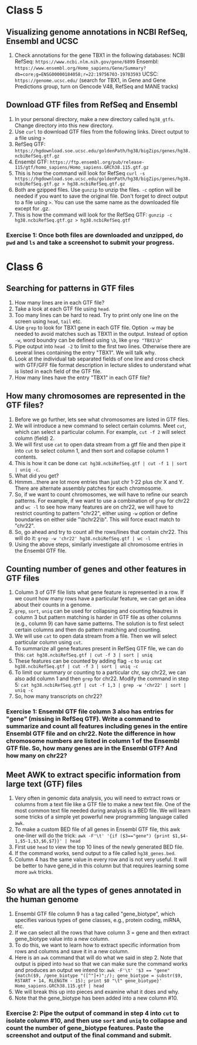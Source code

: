 # Class 5
## Visualizing genome annotations in NCBI RefSeq, Ensembl and UCSC
1. Check annotations for the gene TBX1 in the following databases:
  NCBI RefSeq: `https://www.ncbi.nlm.nih.gov/gene/6899`
  Ensembl: `https://www.ensembl.org/Homo_sapiens/Gene/Summary?db=core;g=ENSG00000184058;r=22:19756703-19783593`
  UCSC: `https://genome.ucsc.edu/` (search for TBX1, in Gene and Gene Predictions group, turn on Gencode V48, RefSeq and MANE tracks)

## Download GTF files from RefSeq and Ensembl
1. In your personal directory, make a new directory called `hg38_gtfs`. Change directory into this new directory.
2. Use `curl` to download GTF files from the following links. Direct output to a file using `>`
3. RefSeq GTF: `https://hgdownload.soe.ucsc.edu/goldenPath/hg38/bigZips/genes/hg38.ncbiRefSeq.gtf.gz`
4. Ensembl GTF: `https://ftp.ensembl.org/pub/release-115/gtf/homo_sapiens/Homo_sapiens.GRCh38.115.gtf.gz`
5. This is how the command will look for RefSeq `curl -s https://hgdownload.soe.ucsc.edu/goldenPath/hg38/bigZips/genes/hg38.ncbiRefSeq.gtf.gz > hg38.ncbiRefSeq.gtf.gz`
6. Both are gzipped files. Use `gunzip` to unzip the files. `-c` option will be needed if you want to save the original file. Don't forget to direct output to a file using `>`. You can use the same name as the downloaded file except for .gz.
7. This is how the command will look for the RefSeq GTF: `gunzip -c hg38.ncbiRefSeq.gtf.gz > hg38.ncbiRefSeq.gtf`

### Exercise 1: Once both files are downloaded and unzipped, do `pwd` and `ls` and take a screenshot to submit your progress.

# Class 6
## Searching for patterns in GTF files
1. How many lines are in each GTF file?
2. Take a look at each GTF file using `head`.
3. Too many lines can be hard to read. Try to print only one line on the screen using `head`, `tail` etc.
4. Use `grep` to look for TBX1 gene in each GTF file. Option `-w` may be needed to avoid matches such as TBX11 in the output. Instead of option `-w`, word boundry can be defined using `\b`, like `grep "TBX1\b"`
5. Pipe output into `head -2` to limit to the first two lines. Otherwise there are several lines containing the entry "TBX1". We will talk why.
6. Look at the individual tab separated fields of one line and cross check with GTF/GFF file format description in lecture slides to understand what is listed in each field of the GTF file.
7. How many lines have the entry "TBX1" in each GTF file?

## How many chromosomes are represented in the GTF files?
1. Before we go further, lets see what chromosomes are listed in GTF files.
2. We will introduce a new command to select certain columns. Meet `cut`, which can select a particular column. For example, `cut -f 2` will select column (field) 2.
3. We will first use `cat` to open data stream from a gtf file and then pipe it into `cut` to select column 1, and then sort and collapse column 1 contents. 
4. This is how it can be done `cat hg38.ncbiRefSeq.gtf | cut -f 1 | sort | uniq -c`.
5. What did you get?
6. Hmmm...there are lot more entries than just chr 1-22 plus chr X and Y. There are alternate assembly patches for each chromosome.
7. So, if we want to count chromosomes, we will have to refine our search patterns. For example, if we want to use a combination of `grep` for chr22 and `wc -l` to see how many features are on chr22, we will have to restrict counting to pattern "chr22", either using `-w` option or define boundaries on either side "\bchr22\b". This will force exact match to "chr22".
8. So, go ahead and try to count all the rows/lines that contain chr22. This will do it: `grep -w 'chr22' hg38.ncbiRefSeq.gtf | wc -l`
9. Using the above steps, similarly investigate all chromosome entries in the Ensembl GTF file.

## Counting number of genes and other features in GTF files
1. Column 3 of GTF file lists what gene feature is represented in a row. If we count how many rows have a particular feature, we can get an idea about their counts in a genome.
2. `grep`, `sort`, `uniq` can be used for collapsing and counting feautres in column 3 but pattern matching is harder in GTF file as other columns (e.g., column 9) can have same patterns. The solution is to first select certain columns and then do pattern matching and counting.
3. We will use `cat` to open data stream from a file. Then we will select particular column using `cut`.
4. To summarize all gene features present in RefSeq GTF file, we can do this: `cat hg38.ncbiRefSeq.gtf | cut -f 3 | sort | uniq`
5. These features can be counted by adding flag `-c` to `uniq`: `cat hg38.ncbiRefSeq.gtf | cut -f 3 | sort | uniq -c`
6. To limit our summary or counting to a particular chr, say chr22, we can also add column 1 and then `grep` for chr22. Modify the command in step 5: `cat hg38.ncbiRefSeq.gtf | cut -f 1,3 | grep -w 'chr22' | sort | uniq -c`
7. So, how many transcripts on chr22?

### Exercise 1: Ensembl GTF file column 3 also has entries for "gene" (missing in RefSeq GTF). Write a command to summarize and count all features including genes in the entire Ensembl GTF file and on chr22. Note the difference in how chromosome numbers are listed in column 1 of the Ensembl GTF file. So, how many genes are in the Ensembl GTF? And how many on chr22?

## Meet AWK to extract specific information from large text (GTF) files
1. Very often in genomic data analysis, you will need to extract rows or columns from a text file like a GTF file to make a new text file. One of the most common text file needed during analysis is a BED file. We will learn some tricks of a simple yet powerful new programming language called `awk`.
2. To make a custom BED file of all genes in Ensembl GTF file,  this awk one-liner will do the trick: `awk -F'\t' '{if ($3=="gene") {print $1,$4-1,$5-1,$3,$6,$7}}' | head`
3. First use `head` to view the top 10 lines of the newly generated BED file.
4. If the command works, send output to a file called `hg38_genes.bed`.
5. Column 4 has the same value in every row and is not very useful. It will be better to have gene_id in this column but that requires learning some more `awk` tricks.

## So what are all the types of genes annotated in the human genome
1. Ensembl GTF file column 9 has a tag called "gene_biotype", which specifies various types of gene classes, e.g., protein coding, miRNA, etc.
2. If we can select all the rows that have column 3 = gene and then extract gene_biotype value into a new column.
3. To do this, we want to learn how to extract specific information from rows and columns and save it in a new column.
4. Here is an `awk` command that will do what we said in step 2. Note that output is piped into `head` so that we can make sure the command works and produces an output we intend to: `awk -F'\t' '$3 == "gene" {match($9, /gene_biotype "([^"]+)";/); gene_biotype = substr($9, RSTART + 14, RLENGTH - 15); print $0 "\t" gene_biotype}' Homo_sapiens.GRCh38.115.gtf | head`
5. We will break this up into pieces and examine what it does and why.
6. Note that the gene_biotype has been added into a new column #10.

### Exercise 2: Pipe the output of command in step 4 into `cut` to isolate column #10, and then use `sort` and `uniq` to collapse and count the number of gene_biotype features. Paste the screenshot and output of the final command and submit.




